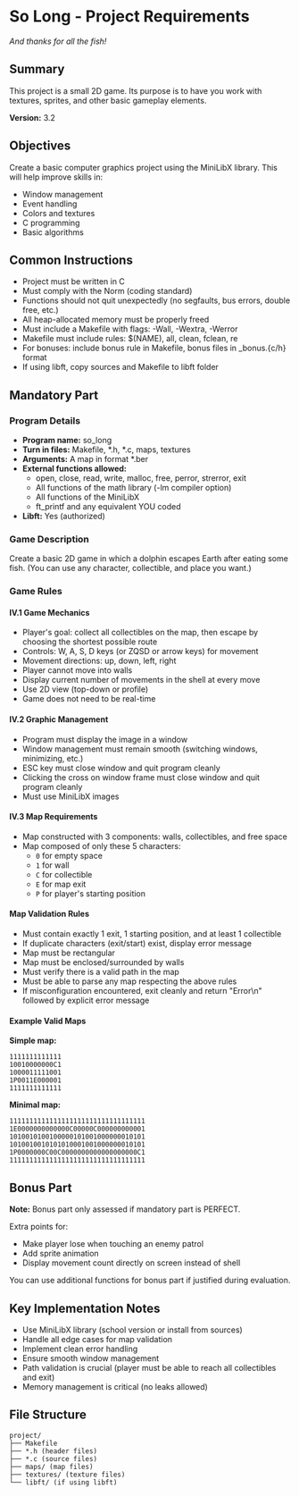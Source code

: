 # So Long - Project Requirements
*And thanks for all the fish!*

## Summary
This project is a small 2D game. Its purpose is to have you work with textures, sprites, and other basic gameplay elements.

**Version:** 3.2

## Objectives
Create a basic computer graphics project using the MiniLibX library. This will help improve skills in:
- Window management
- Event handling
- Colors and textures
- C programming
- Basic algorithms

## Common Instructions
- Project must be written in C
- Must comply with the Norm (coding standard)
- Functions should not quit unexpectedly (no segfaults, bus errors, double free, etc.)
- All heap-allocated memory must be properly freed
- Must include a Makefile with flags: -Wall, -Wextra, -Werror
- Makefile must include rules: $(NAME), all, clean, fclean, re
- For bonuses: include bonus rule in Makefile, bonus files in _bonus.{c/h} format
- If using libft, copy sources and Makefile to libft folder

## Mandatory Part

### Program Details
- **Program name:** so_long
- **Turn in files:** Makefile, *.h, *.c, maps, textures
- **Arguments:** A map in format *.ber
- **External functions allowed:**
  - open, close, read, write, malloc, free, perror, strerror, exit
  - All functions of the math library (-lm compiler option)
  - All functions of the MiniLibX
  - ft_printf and any equivalent YOU coded
- **Libft:** Yes (authorized)

### Game Description
Create a basic 2D game in which a dolphin escapes Earth after eating some fish. (You can use any character, collectible, and place you want.)

### Game Rules

#### IV.1 Game Mechanics
- Player's goal: collect all collectibles on the map, then escape by choosing the shortest possible route
- Controls: W, A, S, D keys (or ZQSD or arrow keys) for movement
- Movement directions: up, down, left, right
- Player cannot move into walls
- Display current number of movements in the shell at every move
- Use 2D view (top-down or profile)
- Game does not need to be real-time

#### IV.2 Graphic Management
- Program must display the image in a window
- Window management must remain smooth (switching windows, minimizing, etc.)
- ESC key must close window and quit program cleanly
- Clicking the cross on window frame must close window and quit program cleanly
- Must use MiniLibX images

#### IV.3 Map Requirements
- Map constructed with 3 components: walls, collectibles, and free space
- Map composed of only these 5 characters:
  - `0` for empty space
  - `1` for wall
  - `C` for collectible
  - `E` for map exit
  - `P` for player's starting position

#### Map Validation Rules
- Must contain exactly 1 exit, 1 starting position, and at least 1 collectible
- If duplicate characters (exit/start) exist, display error message
- Map must be rectangular
- Map must be enclosed/surrounded by walls
- Must verify there is a valid path in the map
- Must be able to parse any map respecting the above rules
- If misconfiguration encountered, exit cleanly and return "Error\n" followed by explicit error message

#### Example Valid Maps

**Simple map:**
```
1111111111111
10010000000C1
1000011111001
1P0011E000001
1111111111111
```

**Minimal map:**
```
1111111111111111111111111111111111
1E0000000000000C00000C000000000001
1010010100100000101001000000010101
1010010010101010001001000000010101
1P0000000C00C0000000000000000000C1
1111111111111111111111111111111111
```

## Bonus Part
**Note:** Bonus part only assessed if mandatory part is PERFECT.

Extra points for:
- Make player lose when touching an enemy patrol
- Add sprite animation
- Display movement count directly on screen instead of shell

You can use additional functions for bonus part if justified during evaluation.

## Key Implementation Notes
- Use MiniLibX library (school version or install from sources)
- Handle all edge cases for map validation
- Implement clean error handling
- Ensure smooth window management
- Path validation is crucial (player must be able to reach all collectibles and exit)
- Memory management is critical (no leaks allowed)

## File Structure
```
project/
├── Makefile
├── *.h (header files)
├── *.c (source files)
├── maps/ (map files)
├── textures/ (texture files)
└── libft/ (if using libft)
```